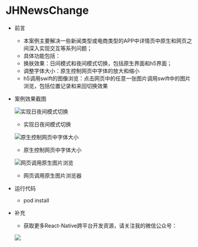 # JHNewsChange

- 前言
    - 本案例主要解决一些新闻类型或电商类型的APP中详情页中原生和网页之间深入实现交互等系列问题；
    - 具体功能包括：
    - 换肤效果：日间模式和夜间模式切换，包括原生界面和h5界面；
    - 调整字体大小：原生控制网页中字体的放大和缩小
    - h5调用swift的图像浏览：点击网页中的任意一张图片调用swift中的图片浏览，包括位置记录和来回切换效果

- 案例效果截图

    ![实现日夜间模式切换](http://upload-images.jianshu.io/upload_images/1268909-e7830a54f5059f7f.gif?imageMogr2/auto-orient/strip)
    - 实现日夜间模式切换

    ![原生控制网页中字体大小](http://upload-images.jianshu.io/upload_images/1268909-ba2e78294e23227b.gif?imageMogr2/auto-orient/strip)
    - 原生控制网页中字体大小

    ![网页调用原生图片浏览](http://upload-images.jianshu.io/upload_images/1268909-a66d8fb54cdbf12d.gif?imageMogr2/auto-orient/strip)
    - 网页调用原生图片浏览器

- 运行代码
  - pod install

- 补充
    - 获取更多React-Native跨平台开发资源，请关注我的微信公众号：
    
    ![](http://upload.jianshu.io/users/qrcodes/1268909/11.jpg?imageMogr/thumbnail/180x180/quality/100)